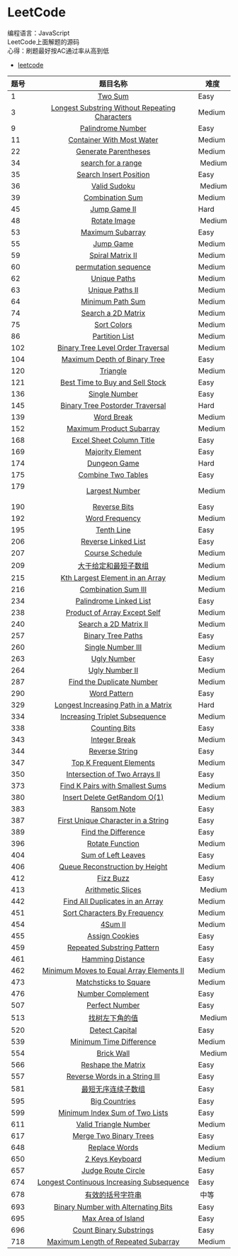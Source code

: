 # LeetCode<br>
编程语言：JavaScript<br>
LeetCode上面解题的源码<br>
心得：刷题最好按AC通过率从高到低
* [leetcode](https://leetcode.com/tokenyangforever/)

题号  | 题目名称 | 难度
:--- | :------:| ---
1    | [Two Sum](https://leetcode.com/problems/two-sum/tabs/description)     | Easy
3    | [Longest Substring Without Repeating Characters](https://leetcode.com/problems/longest-substring-without-repeating-characters/tabs/description)     | Medium
9    | [Palindrome Number](https://leetcode.com/problems/palindrome-number/tabs/description)     | Easy
11   | [Container With Most Water](https://leetcode.com/problems/container-with-most-water/description/)  |  Medium
22   | [Generate Parentheses](https://leetcode.com/problems/generate-parentheses/description/)  |  Medium
34   | [search for a range](https://leetcode-cn.com/problems/search-for-a-range/description/)   |  Medium
35   | [Search Insert Position](https://leetcode.com/problems/search-insert-position/description/)  |  Easy
36   | [Valid Sudoku](https://leetcode.com/problems/valid-sudoku/description/)  |  Medium
39   | [Combination Sum](https://leetcode.com/problems/combination-sum/description/)  |  Medium
45   | [Jump Game II](https://leetcode.com/problems/jump-game-ii/description/)  |  Hard
48   | [Rotate Image](https://leetcode.com/problems/rotate-image/description/)  |  Medium
53   | [Maximum Subarray](https://leetcode.com/problems/maximum-subarray/description/)  |  Easy
55   | [Jump Game](https://leetcode.com/problems/jump-game/description/)  |  Medium
59   | [Spiral Matrix II](https://leetcode.com/problems/spiral-matrix-ii/description/)  |  Medium
60   | [permutation sequence](https://leetcode-cn.com/problems/permutation-sequence/description/)  |  Medium
62   | [Unique Paths](https://leetcode.com/problems/unique-paths/description/)  |   Medium
63   | [Unique Paths II](https://leetcode.com/problems/unique-paths-ii/description/)  |  Medium
64   | [Minimum Path Sum](https://leetcode.com/problems/minimum-path-sum/description/)  |  Medium
74   | [Search a 2D Matrix](https://leetcode.com/problems/search-a-2d-matrix/description/)  |  Medium
75   | [Sort Colors](https://leetcode.com/problems/sort-colors/description/)  |  Medium
86   | [Partition List](https://leetcode.com/problems/partition-list/description/)  | Medium
102  | [Binary Tree Level Order Traversal](https://leetcode.com/problems/binary-tree-level-order-traversal/description/) |  Medium
104  | [Maximum Depth of Binary Tree](https://leetcode.com/problems/maximum-depth-of-binary-tree/description/)  |  Easy
120  | [Triangle](https://leetcode.com/problems/triangle/description/)  |  Medium
121  | [Best Time to Buy and Sell Stock](https://leetcode.com/problems/best-time-to-buy-and-sell-stock/description/)  |  Easy
136  | [Single Number](https://leetcode.com/problems/single-number/description/)  |  Easy
145  | [Binary Tree Postorder Traversal](https://leetcode.com/problems/binary-tree-postorder-traversal/description/)  |  Hard
139  | [Word Break](https://leetcode.com/problems/word-break/description/)  |  Medium
152  | [Maximum Product Subarray](https://leetcode.com/problems/maximum-product-subarray/description/)  |  Medium
168  | [Excel Sheet Column Title](https://leetcode.com/problems/excel-sheet-column-title/description/)  |  Easy
169  | [Majority Element](https://leetcode.com/problems/majority-element/description/)  |  Easy
174  | [Dungeon Game](https://leetcode.com/problems/dungeon-game/description/)  |  Hard
175  | [Combine Two Tables](https://leetcode-cn.com/problems/combine-two-tables/description/)  |  Easy
179  | [Largest Number](https://leetcode.com/problems/largest-number/description/)  | Medium
190  | [Reverse Bits](https://leetcode.com/problems/reverse-bits/description/)    | Easy
192  | [Word Frequency](https://leetcode.com/problems/word-frequency/description/)  |  Medium
195  | [Tenth Line](https://leetcode.com/problems/tenth-line/description/)  |  Easy
206  | [Reverse Linked List](https://leetcode.com/problems/reverse-linked-list/description/)  | Easy
207  | [Course Schedule](https://leetcode.com/problems/course-schedule/description/)  |  Medium
209  | [大于给定和最短子数组](https://leetcode-cn.com/problems/minimum-size-subarray-sum/description/)  |  Medium
215  | [Kth Largest Element in an Array](https://leetcode.com/problems/kth-largest-element-in-an-array/description/)  |  Medium
216  | [Combination Sum III](https://leetcode.com/problems/combination-sum-iii/description/)  |  Medium
234  | [Palindrome Linked List](https://leetcode.com/problems/palindrome-linked-list/description/)  |  Easy
238  | [Product of Array Except Self](https://leetcode.com/problems/product-of-array-except-self/description/)  |  Medium
240  | [Search a 2D Matrix II](https://leetcode.com/problems/search-a-2d-matrix-ii/description/)  |  Medium
257  | [Binary Tree Paths](https://leetcode.com/problems/binary-tree-paths/description/)  |  Easy
260  | [Single Number III](https://leetcode.com/problems/single-number-iii/description/)  |  Medium
263  | [Ugly Number](https://leetcode.com/problems/ugly-number/description/)  |  Easy
264  | [Ugly Number II](https://leetcode.com/problems/ugly-number-ii/description/)  |  Medium
287  | [Find the Duplicate Number](https://leetcode.com/problems/find-the-duplicate-number/description/)  |  Medium
290  | [Word Pattern](https://leetcode.com/problems/word-pattern/description/)    | Easy
329  | [Longest Increasing Path in a Matrix](https://leetcode.com/problems/longest-increasing-path-in-a-matrix/description/)  |   Hard
334  | [Increasing Triplet Subsequence](https://leetcode.com/problems/increasing-triplet-subsequence/description/)  |  Medium
338  | [Counting Bits](https://leetcode.com/problems/counting-bits/description/)  |  Easy
343  | [Integer Break](https://leetcode.com/problems/integer-break/description/)  |  Medium
344  | [Reverse String](https://leetcode.com/problems/reverse-string/tabs/description) | Easy
347  | [Top K Frequent Elements](https://leetcode.com/problems/top-k-frequent-elements/description/)  |  Medium
350  | [Intersection of Two Arrays II](https://leetcode.com/problems/intersection-of-two-arrays-ii/description/)  |  Easy
373  | [Find K Pairs with Smallest Sums](https://leetcode.com/problems/find-k-pairs-with-smallest-sums/description/) | Medium
380  | [Insert Delete GetRandom O(1)](https://leetcode.com/problems/insert-delete-getrandom-o1/tabs/submissions/1/)  | Medium
383  | [Ransom Note](https://leetcode.com/problems/ransom-note/description/)  |  Easy
387  | [First Unique Character in a String](https://leetcode.com/problems/first-unique-character-in-a-string/description/)  |  Easy
389  | [Find the Difference](https://leetcode.com/problems/find-the-difference/description/)  |  Easy
396  | [Rotate Function](https://leetcode.com/problems/rotate-function/description/)  |  Medium
404  | [Sum of Left Leaves](https://leetcode.com/problems/sum-of-left-leaves/description/)  |  Easy
406  | [Queue Reconstruction by Height](https://leetcode.com/problems/queue-reconstruction-by-height/description/)  |  Medium
412  | [Fizz Buzz](https://leetcode-cn.com/problems/fizz-buzz/description/)  |  Easy
413  | [Arithmetic Slices](https://leetcode.com/problems/arithmetic-slices/description/)  |  Medium
442  | [Find All Duplicates in an Array](https://leetcode.com/problems/find-all-duplicates-in-an-array/tabs/description) | Medium
451  | [Sort Characters By Frequency](https://leetcode.com/problems/sort-characters-by-frequency/description/)  |  Medium
454  | [4Sum II](https://leetcode.com/problems/4sum-ii/description/)  |  Medium
455  | [Assign Cookies](https://leetcode.com/problems/assign-cookies/description/)  |  Easy
459  | [Repeated Substring Pattern](https://leetcode.com/problems/repeated-substring-pattern/description/)  |  Easy
461  | [Hamming Distance](https://leetcode.com/problems/hamming-distance/description/)  |  Easy
462  | [Minimum Moves to Equal Array Elements II](https://leetcode.com/problems/minimum-moves-to-equal-array-elements-ii/description/)  |  Medium
473  | [Matchsticks to Square](https://leetcode.com/problems/matchsticks-to-square/description/)  | Medium
476  | [Number Complement](https://leetcode.com/problems/number-complement/description/)  |  Easy
507  | [Perfect Number](https://leetcode.com/problems/perfect-number/tabs/description) | Easy
513  | [找树左下角的值](https://leetcode-cn.com/problems/find-bottom-left-tree-value/description/)  |  Medium
520  | [Detect Capital](https://leetcode.com/problems/detect-capital/description/)  |  Easy
539  | [Minimum Time Difference](https://leetcode.com/problems/minimum-time-difference/description/)  |  Medium
554  | [Brick Wall](https://leetcode.com/problems/brick-wall/description/)  |  Medium
566  | [Reshape the Matrix](https://leetcode.com/problems/reshape-the-matrix/description/)  |  Easy
557  | [Reverse Words in a String III](https://leetcode.com/problems/reverse-words-in-a-string-iii/description/)  |  Easy
581  | [最短无序连续子数组](https://leetcode-cn.com/problems/shortest-unsorted-continuous-subarray/description/)  |  Easy
595  | [Big Countries](https://leetcode.com/problems/big-countries/description/)  |  Easy
599  | [Minimum Index Sum of Two Lists](https://leetcode.com/problems/minimum-index-sum-of-two-lists/description/) | Easy
611  | [Valid Triangle Number](https://leetcode.com/problems/valid-triangle-number/description/)  |  Medium
617  | [Merge Two Binary Trees](https://leetcode.com/problems/merge-two-binary-trees/description/) | Easy
648  | [Replace Words](https://leetcode.com/problems/replace-words/description/)  |  Medium
650  | [2 Keys Keyboard](https://leetcode.com/problems/2-keys-keyboard/description/)  |  Medium
657  | [Judge Route Circle](https://leetcode.com/problems/judge-route-circle/description/) |  Easy
674  | [Longest Continuous Increasing Subsequence](https://leetcode.com/problems/longest-continuous-increasing-subsequence/description/)  |  Easy
678  | [有效的括号字符串](https://leetcode-cn.com/problems/valid-parenthesis-string/description/)  |  中等
693  | [Binary Number with Alternating Bits](https://leetcode.com/problems/binary-number-with-alternating-bits/description/)  |  Easy
695  | [Max Area of Island](https://leetcode.com/problems/max-area-of-island/description/)  |  Easy
696  | [Count Binary Substrings](https://leetcode.com/problems/count-binary-substrings/description/)  |  Easy
718  | [Maximum Length of Repeated Subarray](https://leetcode.com/problems/maximum-length-of-repeated-subarray/description/) |  Medium
